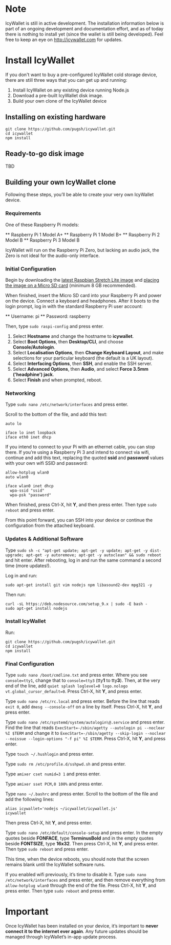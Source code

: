 # Note

IcyWallet is still in active development. The installation information below is part of an ongoing development and documentation effort, and as of today there is nothing to install yet (since the wallet is still being developed). Feel free to keep an eye on http://icywallet.com for updates.

# Install IcyWallet

If you don't want to buy a pre-configured IcyWallet cold storage device, there are still three ways that you can get up and running:

1. Install IcyWallet on any existing device running Node.js
2. Download a pre-built IcyWallet disk image.
3. Build your own clone of the IcyWallet device

## Installing on existing hardware

```
git clone https://github.com/pugsh/icywallet.git
cd icywallet
npm install
```

## Ready-to-go disk image

TBD

## Building your own IcyWallet clone

Following these steps, you’ll be able to create your very own IcyWallet device.

### Requirements

One of these Raspberry Pi models:

** Raspberry Pi 1 Model A+
** Raspberry Pi 1 Model B+
** Raspberry Pi 2 Model B
** Raspberry Pi 3 Model B

IcyWallet will run on the Raspberry Pi Zero, but lacking an audio jack, the Zero is not ideal for the audio-only interface.

### Initial Configuration

Begin by downloading the [latest Raspbian Stretch Lite image](https://downloads.raspberrypi.org/raspbian_lite_latest) and [placing the image on a Micro SD card](https://www.raspberrypi.org/documentation/installation/installing-images/README.md) (minimum 8 GB recommended).

When finished, insert the Micro SD card into your Raspberry Pi and power on the device. Connect a keyboard and headphones. After it boots to the login prompt, log in with the standard Raspberry Pi user account:

** Username: pi
** Password: raspberry

Then, type `sudo raspi-config` and press enter.

1. Select **Hostname** and change the hostname to **icywallet**.
2. Select **Boot Options**, then **Desktop/CLI**, and choose **Console/Autologin**.
3. Select **Localisation Options**, then **Change Keyboard Layout**, and make selections for your particular keyboard (the default is a UK layout).
4. Select **Interfacing Options**, then **SSH**, and enable the SSH server.
5. Select **Advanced Options**, then **Audio**, and select **Force 3.5mm ('headphine') jack**.
6. Select **Finish** and when prompted, reboot.

### Networking

Type `sudo nano /etc/network/interfaces` and press enter.

Scroll to the bottom of the file, and add this text:

```
auto lo

iface lo inet loopback
iface eth0 inet dhcp
```

If you intend to connect to your Pi with an ethernet cable, you can stop there. If you’re using a Raspberry Pi 3 and intend to connect via wifi, continue and add this text, replacing the quoted **ssid** and **password** values with your own wifi SSID and password:

```
allow-hotplug wlan0
auto wlan0

iface wlan0 inet dhcp
  wpa-ssid "ssid"
  wpa-psk "password"
```

When finished, press Ctrl-X, hit **Y**, and then press enter. Then type `sudo reboot` and press enter.

From this point forward, you can SSH into your device or continue the configuration from the attached keyboard.

### Updates & Additional Software

Type `sudo sh -c "apt-get update; apt-get -y update; apt-get -y dist-upgrade; apt-get -y autoremove; apt-get -y autoclean" && sudo reboot` and hit enter. After rebooting, log in and run the same command a second time (more updates!).

Log in and run:

`sudo apt-get install git vim nodejs npm libasound2-dev mpg321 -y`

Then run:

```
curl -sL https://deb.nodesource.com/setup_9.x | sudo -E bash -
sudo apt-get install nodejs
```

### Install IcyWallet

Run:

```
git clone https://github.com/pugsh/icywallet.git
cd icywallet
npm install
```

### Final Configuration

Type `sudo nano /boot/cmdline.txt` and press enter. Where you see `console=tty1`, change that to `console=tty3` (tty**1** to tty**3**). Then, at the very end of the line, add `quiet splash loglevel=0 logo.nologo vt.global_cursor_default=0`. Press Ctrl-X, hit **Y**, and press enter.

Type `sudo nano /etc/rc.local` and press enter. Before the line that reads `exit 0`, add `dmesg --console-off` on a line by itself. Press Ctrl-X, hit **Y**, and press enter.

Type `sudo nano /etc/systemd/system/autologin\@.service` and press enter. Find the line that reads `ExecStart=-/sbin/agetty --autologin pi --noclear %I $TERM` and change it to `ExecStart=-/sbin/agetty --skip-login --noclear --noissue --login-options "-f pi" %I $TERM`. Press Ctrl-X, hit **Y**, and press enter.

Type `touch ~/.hushlogin` and press enter.

Type `sudo rm /etc/profile.d/sshpwd.sh` and press enter.

Type `amixer cset numid=3 1` and press enter.

Type `amixer sset PCM,0 100%` and press enter.

Type `nano ~/.bashrc` and press enter. Scroll to the bottom of the file and add the following lines:

```
alias icywallet='nodejs ~/icywallet/icywallet.js'
icywallet
```

Then press Ctrl-X, hit **Y**, and press enter.

Type `sudo nano /etc/default/console-setup` and press enter. In the empty quotes beside **FONFACE**, type **TerminusBold** and in the empty quotes beside **FONTSIZE**, type **16x32**. Then press Ctrl-X, hit **Y**, and press enter. Then type `sudo reboot` and press enter.

This time, when the device reboots, you should note that the screen remains blank until the IcyWallet software runs.

If you enabled wifi previously, it’s time to disable it. Type `sudo nano /etc/network/interfaces` and press enter, and then remove everything from `allow-hotplug wlan0` through the end of the file. Press Ctrl-X, hit **Y**, and press enter. Then type `sudo reboot` and press enter.

# Important

Once IcyWallet has been installed on your device, it’s important to **never connect it to the internet ever again**. Any future updates should be managed through IcyWallet’s in-app update process.